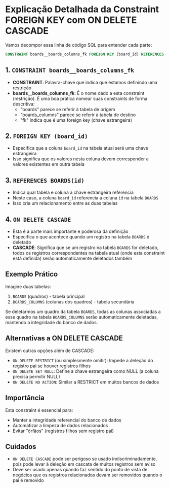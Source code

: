 # Explicação Detalhada da Constraint FOREIGN KEY com ON DELETE CASCADE

Vamos decompor essa linha de código SQL para entender cada parte:

```sql
CONSTRAINT boards__boards_columns_fk FOREIGN KEY (board_id) REFERENCES BOARDS(id) ON DELETE CASCADE
```

## 1. `CONSTRAINT boards__boards_columns_fk`
- **CONSTRAINT**: Palavra-chave que indica que estamos definindo uma restrição
- **boards__boards_columns_fk**: É o nome dado a esta constraint (restrição). É uma boa prática nomear suas constraints de forma descritiva:
  - "boards" parece se referir à tabela de origem
  - "boards_columns" parece se referir à tabela de destino
  - "fk" indica que é uma foreign key (chave estrangeira)

## 2. `FOREIGN KEY (board_id)`
- Especifica que a coluna `board_id` na tabela atual será uma chave estrangeira
- Isso significa que os valores nesta coluna devem corresponder a valores existentes em outra tabela

## 3. `REFERENCES BOARDS(id)`
- Indica qual tabela e coluna a chave estrangeira referencia
- Neste caso, a coluna `board_id` referencia a coluna `id` na tabela `BOARDS`
- Isso cria um relacionamento entre as duas tabelas

## 4. `ON DELETE CASCADE`
- Esta é a parte mais importante e poderosa da definição
- Especifica o que acontece quando um registro na tabela `BOARDS` é deletado
- **CASCADE**: Significa que se um registro na tabela `BOARDS` for deletado, todos os registros correspondentes na tabela atual (onde esta constraint está definida) serão automaticamente deletados também

## Exemplo Prático

Imagine duas tabelas:
1. `BOARDS` (quadros) - tabela principal
2. `BOARDS_COLUMNS` (colunas dos quadros) - tabela secundária

Se deletarmos um quadro da tabela `BOARDS`, todas as colunas associadas a esse quadro na tabela `BOARDS_COLUMNS` serão automaticamente deletadas, mantendo a integridade do banco de dados.

## Alternativas a ON DELETE CASCADE

Existem outras opções além de CASCADE:
- `ON DELETE RESTRICT` (ou simplesmente omitir): Impede a deleção do registro pai se houver registros filhos
- `ON DELETE SET NULL`: Define a chave estrangeira como NULL (a coluna precisa permitir NULL)
- `ON DELETE NO ACTION`: Similar a RESTRICT em muitos bancos de dados

## Importância

Esta constraint é essencial para:
- Manter a integridade referencial do banco de dados
- Automatizar a limpeza de dados relacionados
- Evitar "órfãos" (registros filhos sem registro pai)

## Cuidados

- `ON DELETE CASCADE` pode ser perigoso se usado indiscriminadamente, pois pode levar à deleção em cascata de muitos registros sem aviso
- Deve ser usado apenas quando faz sentido do ponto de vista de negócios que os registros relacionados devam ser removidos quando o pai é removido

